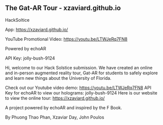 ## The Gat-AR Tour - xzaviard.github.io

HackSoltice

App: https://xzaviard.github.io/

YouTube Promotional Video: https://youtu.be/LTWJeRq7FN8

Powered by echoAR

API Key: jolly-bush-9124

Hi, welcome to our Hack Solstice submission. We have created an online and in-person augmented reality tour, Gat-AR for students to safely explore and learn new things about the University of Florida.

Check out our Youtube video demo: https://youtu.be/LTWJeRq7FN8 
API Key for echoAR to view our holograms: jolly-bush-9124 
Here is our website to view the online tour: https://xzaviard.github.io/

A project powered by echoAR and inspired by the F Book. 

By Phuong Thao Phan, Xzaviar Day, John Poulos
